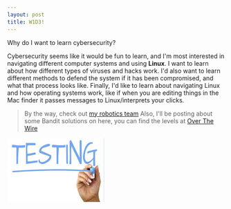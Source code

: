 ```yaml
---
layout: post
title: W1D3!
---
```


Why do I want to learn cybersecurity?

Cybersecurity seems like it would be fun to learn, and I'm most interested in navigating different computer systems and using **Linux**. I want to learn about how different types of viruses and hacks work. I'd also want to learn different methods to defend the system if it has been compromised, and what that process looks like. Finally, I'd like to learn about navigating Linux and how operating systems work, like if when you are editing things in the Mac finder it passes messages to Linux/interprets your clicks. 
> By the way, check out [my robotics team](https://github.com/frc8840/2025-Season) 
> Also, I'll be posting about some Bandit solutions on here, you can find the levels at [Over The Wire](https://overthewire.org/wargames/bandit/bandit0.html)  

![testing image](https://github.com/ekuo145/ekuo145.github.io/blob/master/images/TestingImage.jpeg)
